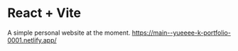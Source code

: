 # React + Vite

A simple personal website at the moment.
https://main--yueeee-k-portfolio-0001.netlify.app/


